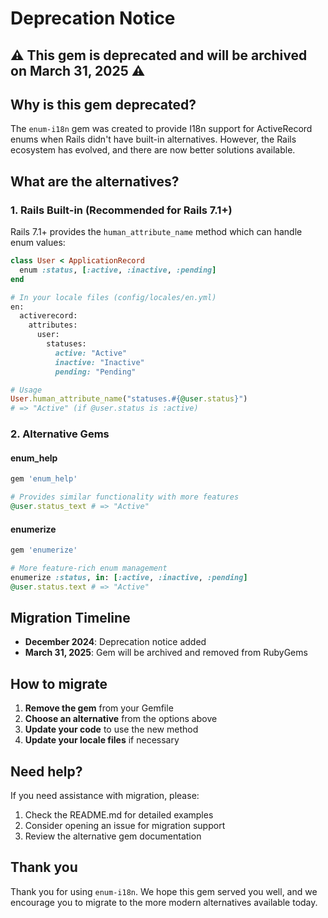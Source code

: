# Deprecation Notice

## ⚠️ This gem is deprecated and will be archived on March 31, 2025 ⚠️

## Why is this gem deprecated?

The `enum-i18n` gem was created to provide I18n support for ActiveRecord enums when Rails didn't have built-in alternatives. However, the Rails ecosystem has evolved, and there are now better solutions available.

## What are the alternatives?

### 1. Rails Built-in (Recommended for Rails 7.1+)

Rails 7.1+ provides the `human_attribute_name` method which can handle enum values:

```ruby
class User < ApplicationRecord
  enum :status, [:active, :inactive, :pending]
end

# In your locale files (config/locales/en.yml)
en:
  activerecord:
    attributes:
      user:
        statuses:
          active: "Active"
          inactive: "Inactive"
          pending: "Pending"

# Usage
User.human_attribute_name("statuses.#{@user.status}")
# => "Active" (if @user.status is :active)
```

### 2. Alternative Gems

#### enum_help
```ruby
gem 'enum_help'

# Provides similar functionality with more features
@user.status_text # => "Active"
```

#### enumerize
```ruby
gem 'enumerize'

# More feature-rich enum management
enumerize :status, in: [:active, :inactive, :pending]
@user.status.text # => "Active"
```

## Migration Timeline

- **December 2024**: Deprecation notice added
- **March 31, 2025**: Gem will be archived and removed from RubyGems

## How to migrate

1. **Remove the gem** from your Gemfile
2. **Choose an alternative** from the options above
3. **Update your code** to use the new method
4. **Update your locale files** if necessary

## Need help?

If you need assistance with migration, please:
1. Check the README.md for detailed examples
2. Consider opening an issue for migration support
3. Review the alternative gem documentation

## Thank you

Thank you for using `enum-i18n`. We hope this gem served you well, and we encourage you to migrate to the more modern alternatives available today.
